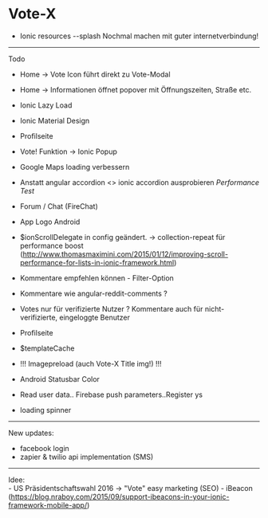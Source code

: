 # Vote-X





- Ionic resources --splash Nochmal machen mit guter internetverbindung!

_____________
Todo
- Home -> Vote Icon führt direkt zu Vote-Modal
- Home -> Informationen öffnet popover mit Öffnungszeiten, Straße etc.
- Ionic Lazy Load
- Ionic Material Design
- Profilseite
- Vote! Funktion -> Ionic Popup 
- Google Maps loading verbessern 
- Anstatt angular accordion <> ionic accordion ausprobieren *Performance Test*
- Forum / Chat (FireChat)
- App Logo Android 
- $ionScrollDelegate in config geändert. -> collection-repeat für performance boost (http://www.thomasmaximini.com/2015/01/12/improving-scroll-performance-for-lists-in-ionic-framework.html)
- Kommentare empfehlen können - Filter-Option
- Kommentare wie angular-reddit-comments ? 

- Votes nur für verifizierte Nutzer ? Kommentare auch für nicht-verifizierte, eingeloggte Benutzer

- Profilseite
- $templateCache
- !!! Imagepreload (auch Vote-X Title img!) !!!
- Android Statusbar Color
- Read user data.. Firebase push parameters..Register
ys
- loading spinner 

_________________
New updates:

- facebook login 
- zapier & twilio api implementation (SMS)




__________________

Idee:	
		- US Präsidentschaftswahl 2016 -> "Vote" easy marketing (SEO)
		- iBeacon (https://blog.nraboy.com/2015/09/support-ibeacons-in-your-ionic-framework-mobile-app/)
		